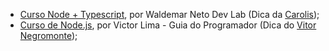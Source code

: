 - [Curso Node + Typescript](https://www.youtube.com/playlist?list=PLz_YTBuxtxt6_Zf1h-qzNsvVt46H8ziKh), por Waldemar Neto Dev Lab (Dica da [Carolis](https://twitter.com/caroliscaroles));
- [Curso de Node.js](https://www.youtube.com/playlist?list=PLJ_KhUnlXUPtbtLwaxxUxHqvcNQndmI4B), por Victor Lima - Guia do Programador (Dica do [Vitor Negromonte](https://www.instagram.com/vitor.ncabral/));